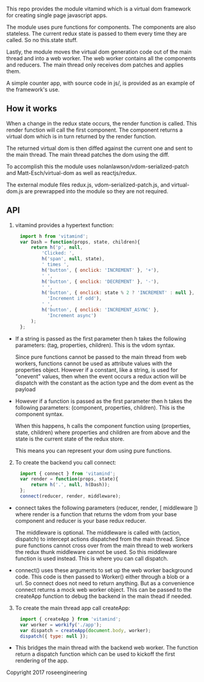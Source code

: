 
This repo provides the module vitamind which is a virtual dom framework
for creating single page javascript apps.

The module uses pure functions for components.  The components are also
stateless. The current redux state is passed to them every time 
they are called.  So no this.state stuff.

Lastly, the module moves the virtual dom generation code out of the
main thread and into a web worker.  The web worker contains all the components 
and reducers.  The main thread only receives dom patches and applies them.

A simple counter app, with source code in js/, is provided as an
example of the framework's use.


## How it works

When a change in the redux state occurs, the render function 
is called.  This render function will call the first component.
The component returns a virtual dom which is in turn returned by
the render function.

The returned virtual dom is then diffed against the current one and sent
to the main thread.  The main thread patches the dom using the diff.

To accomplish this the module uses nolanlawson/vdom-serialized-patch and 
Matt-Esch/virtual-dom as well as reactjs/redux.

The external module files redux.js, vdom-serialized-patch.js, and virtual-dom.js 
are prewrapped into the module so they are not required.


## API

1. vitamind provides a hypertext function:

```javascript
     import h from 'vitamind';
     var Dash = function(props, state, children){
         return h('p', null,
             'Clicked: ',
             h('span', null, state),
             ' times ',
             h('button', { onclick: 'INCREMENT' }, '+'),
             ' ',
             h('button', { onclick: 'DECREMENT' }, '-'),
             ' ',
             h('button', { onclick: state % 2 ? 'INCREMENT' : null }, 
               'Increment if odd'),
             ' ',
             h('button', { onclick: 'INCREMENT_ASYNC' }, 
               'Increment async')
         );
     };
```

*  If a string is passed as the first parameter then h takes the
   following parameters: (tag, properties, children).  This is the vdom
   syntax.

   Since pure functions cannot be passed to the main thread
   from web workers, functions cannot be used as attribute values with the
   properties object.  However if a constant, like a string, is used
   for "onevent" values,
   then when the event occurs a redux action will be dispatch with the 
   constant as the action type and the dom event as the payload

*  However if a function is passed as the first parameter then h takes the 
   following parameters: (component, properties, children).  This is the component
   syntax.

   When this happens, h calls the component function using 
   (properties, state, children) where properties and children are from above
   and the state is the current state of the redux store.

   This means you can represent your dom using pure functions.


2. To create the backend you call connect:  

```javascript
     import { connect } from 'vitamind';
     var render = function(props, state){
         return h('.', null, h(Dash));
     };
     connect(reducer, render, middleware);
```


*  connect takes the following parameters (reducer, render, [ middleware ])
   where render is a function that returns the vdom from your base component 
   and reducer is your base redux reducer.

   The middleware is optional.  The middleware is called with 
   (action, dispatch) to intercept actions dispatched from the main 
   thread.  Since pure functions cannot cross over from the main thread 
   to web workers the redux thunk middleware cannot be used.  So this
   middleware function is used instead.  This is where you can call dispatch.

*  connect() uses these arguments to set up the web worker background
   code.  This code is then passed to Worker() either through a blob 
   or a url.  So connect does not need to return anything.  But as a 
   convenience connect returns a mock web worker object.  This
   can be passed to the createApp function to debug the backend in the
   main thead if needed.


3. To create the main thread app call createApp:  

```javascript
     import { createApp } from 'vitamind';
     var worker = workify('./app');
     var dispatch = createApp(document.body, worker);
     dispatch({ type: null });
```


*  This bridges the main thread with the backend web worker.  The
   function return a dispatch function which can be used to kickoff
   the first rendering of the app.


Copyright 2017 roseengineering

